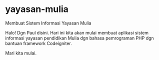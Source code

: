 # yayasan-mulia
Membuat Sistem Informasi Yayasan Mulia

Halo! Dgn Paul disini. Hari ini kita akan mulai membuat aplikasi sistem informasi yayasan pendidikan Mulia dgn bahasa pemrograman PHP dgn bantuan framework Codeigniter.

Mari kita mulai.
